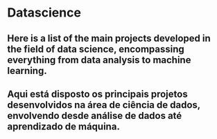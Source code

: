 # Datascience
Here is a list of the main projects developed in the field of data science, encompassing everything from data analysis to machine learning.
---
Aqui está disposto os principais projetos desenvolvidos na área de ciência de dados, envolvendo desde análise de dados até aprendizado de máquina.
---
